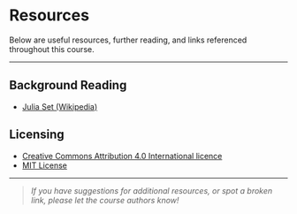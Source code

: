# Resources

Below are useful resources, further reading, and links referenced throughout this course.

---

## Background Reading

- [Julia Set (Wikipedia)](https://en.wikipedia.org/wiki/Julia_set)

## Licensing

- [Creative Commons Attribution 4.0 International licence](https://creativecommons.org/licenses/by/4.0/)
- [MIT License](https://opensource.org/licenses/MIT)

---

> *If you have suggestions for additional resources, or spot a broken link, please let the course authors know!*
